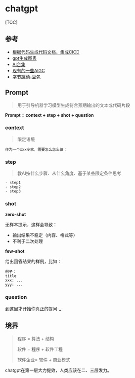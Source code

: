 # chatgpt

[TOC]



## 参考

- [根据代码生成代码文档，集成CICD](https://github.com/context-labs/autodoc)
- [gpt生成图表](https://github.com/ObservedObserver/viz-gpt)
- [AI合集](https://ai.nancheng.fun/)
- [现有的一些AIGC](https://mp.weixin.qq.com/s?__biz=MzkxNDIzNTg4MA==&mid=2247488559&idx=1&sn=294b604f54aac0e8f925cee2a638bdec&scene=21#wechat_redirect)
- [字节跳动-豆包](https://www.doubao.com/chat)



## Prompt

> 用于引导机器学习模型生成符合预期输出的文本或代码片段



**Prompt = context + step + shot + question**



### context

> 限定语境



```
作为一个xxx专家，需要怎么怎么做：
```

### step

> 教AI按什么步骤、从什么角度、基于某些限定条件思考

```
- step1
- step2
- step3
```

### shot

**zero-shot**

无样本提示，这样会导致：

- 输出结果不稳定（内容、格式等）
- 不利于二次处理



**few-shot**

给出回答结果的样例，比如：

```
例子：
title
xxx: ...
yyy: ...
```

### question

到这里才开始你真正的提问-_-



## 境界

>程序 = 算法 + 结构
>
>软件 = 程序 + 软件工程
>
>软件企业= 软件 + 商业模式

chatgpt在第一层大力提效，人类应该在二、三层发力。